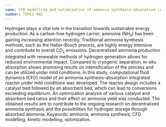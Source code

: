 ```yaml
---
name: CFD modelling and optimization of ammonia synthesis-absorption integrated reactor under mild conditions
number: TEPE3-902
---
```

Hydrogen plays a vital role in the transition towards sustainable energy production. As a carbon-free hydrogen carrier, ammonia (NH<sub>3</sub>) has been gaining increasing attention recently. Traditional ammonia synthesis methods, such as the Haber-Bosch process, are highly energy intensive and contribute to overall CO<sub>2</sub> emissions. Decentralized ammonia production integrated with renewable methods of hydrogen generation allows for reduced environmental impact. Compared to cryogenic separation, in-situ absorption shows promising results on intensification of the process and can be utilized under mild conditions. In this study, computational fluid dynamics (CFD) model of an ammonia synthesis-absorption integrated reactor under mild conditions was developed. The reactor design includes a catalyst bed followed by an absorbent bed, which can lead to conversions exceeding equilibrium. An optimization analysis of various catalyst and absorbent bed ratios and their effect on ammonia yield was conducted. The obtained results aim to contribute to the ongoing research on decentralized ammonia synthesis and the possibilities for hydrogen storage through absorbed ammonia. 
Keywords: ammonia, ammonia synthesis, CFD modelling, kinetic modelling, optimization.
